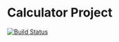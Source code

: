 # Calculator Project
[![Build Status](https://app.travis-ci.com/okbWork/calc2.svg?branch=main)](https://app.travis-ci.com/okb3/calc2)

